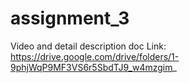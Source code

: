 # assignment_3

Video and detail description doc Link: https://drive.google.com/drive/folders/1-9phjWqP9MF3VS6r5SbdTJ9_w4mzgim_
